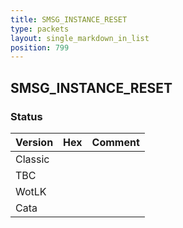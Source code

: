 ```yaml
---
title: SMSG_INSTANCE_RESET
type: packets
layout: single_markdown_in_list
position: 799
---
```


## SMSG_INSTANCE_RESET

### Status

Version | Hex | Comment
---------- | ---------- | ---------- 
Classic |  |  
TBC |  |  
WotLK |  |  
Cata |  |  
